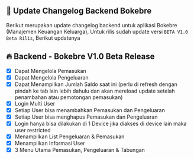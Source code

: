 ## :ocean: Update Changelog Backend Bokebre
Berikut merupakan update changelog backend untuk aplikasi Bokebre (Manajemen Keuangan Keluarga), Untuk rilis sudah update versi `BETA V1.0 Beta Rilis`, Berikut updatenya

## :fire: Backend - Bokebre V1.0 Beta Release 
- [x] Dapat Mengelola Pemasukan
- [x] Dapat Mengelola Pengeluaran
- [x] Dapat Menampilkan Jumlah Saldo saat ini (perlu di refresh dengan pindah ke tab lain lebih dahulu dan akan mereload update setelah penambahan atau pemotongan pemasukan)
- [x] Login Multi User
- [x] Setiap User bisa menambahkan Pemasukan dan Pengeluaran
- [x] Setiap User bisa menghapus Pemasukan dan Pengeluaran
- [x] Login hanya bisa dilakukan di 1 Device jika diakses di device lain maka user restricted
- [x] Menampilkan List Pengeluaran & Pemasukan
- [x] Menampilkan Informasi User
- [x] 3 Menu Utama Pemasukan, Pengeluaran & Tabungan
